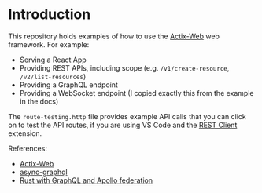 # Introduction

This repository holds examples of how to use the [Actix-Web](https://actix.rs/) web framework. For example:

- Serving a React App
- Providing REST APIs, including scope (e.g. `/v1/create-resource`, `/v2/list-resources`)
- Providing a GraphQL endpoint
- Providing a WebSocket endpoint (I copied exactly this from the example in the docs)

The `route-testing.http` file provides example API calls that you can click on to test the API routes, if you are using VS Code and the [REST Client](https://github.com/Huachao/vscode-restclient) extension. 

References:

- [Actix-Web](https://actix.rs/)
- [async-graphql](https://async-graphql.github.io/async-graphql/en/index.html)
- [Rust with GraphQL and Apollo federation](https://github.com/rkudryashov/graphql-rust-demo)


